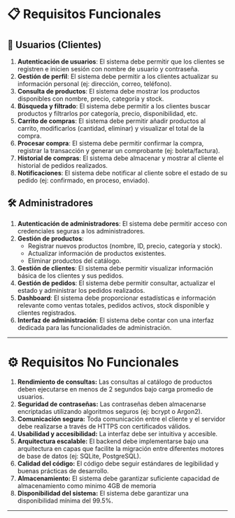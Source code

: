 # 📋 Requisitos Funcionales

## 👤 Usuarios (Clientes)
1. **Autenticación de usuarios**: El sistema debe permitir que los clientes se registren e inicien sesión con nombre de usuario y contraseña.  
2. **Gestión de perfil**: El sistema debe permitir a los clientes actualizar su información personal (ej: dirección, correo, teléfono).  
3. **Consulta de productos**: El sistema debe mostrar los productos disponibles con nombre, precio, categoría y stock.  
4. **Búsqueda y filtrado**: El sistema debe permitir a los clientes buscar productos y filtrarlos por categoría, precio, disponibilidad, etc.  
5. **Carrito de compras**: El sistema debe permitir añadir productos al carrito, modificarlos (cantidad, eliminar) y visualizar el total de la compra.  
6. **Procesar compra**: El sistema debe permitir confirmar la compra, registrar la transacción y generar un comprobante (ej: boleta/factura).  
7. **Historial de compras**: El sistema debe almacenar y mostrar al cliente el historial de pedidos realizados.  
8. **Notificaciones**: El sistema debe notificar al cliente sobre el estado de su pedido (ej: confirmado, en proceso, enviado).  



## 🛠 Administradores
1. **Autenticación de administradores**: El sistema debe permitir acceso con credenciales seguras a los administradores.  
2. **Gestión de productos**:  
   - Registrar nuevos productos (nombre, ID, precio, categoría y stock).  
   - Actualizar información de productos existentes.  
   - Eliminar productos del catálogo.  
3. **Gestión de clientes**: El sistema debe permitir visualizar información básica de los clientes y sus pedidos.  
4. **Gestión de pedidos**: El sistema debe permitir consultar, actualizar el estado y administrar los pedidos realizados.  
5. **Dashboard**: El sistema debe proporcionar estadísticas e información relevante como ventas totales, pedidos activos, stock disponible y clientes registrados.  
6. **Interfaz de administración**: El sistema debe contar con una interfaz dedicada para las funcionalidades de administración. 

---

# ⚙️ Requisitos No Funcionales

1. **Rendimiento de consultas:** Las consultas al catálogo de productos deben ejecutarse en menos de 2 segundos bajo carga promedio de usuarios.  
2. **Seguridad de contraseñas:** Las contraseñas deben almacenarse encriptadas utilizando algoritmos seguros (ej: bcrypt o Argon2).  
3. **Comunicación segura:** Toda comunicación entre el cliente y el servidor debe realizarse a través de HTTPS con certificados válidos.  
4. **Usabilidad y accesibilidad:** La interfaz debe ser intuitiva y accesible.  
5. **Arquitectura escalable:** El backend debe implementarse bajo una arquitectura en capas que facilite la migración entre diferentes motores de base de datos (ej: SQLite, PostgreSQL).  
6. **Calidad del código:** El código debe seguir estándares de legibilidad y buenas prácticas de desarrollo.  
7. **Almacenamiento:** El sistema debe garantizar suficiente capacidad de almacenamiento como minimo 4GB de memoria
8. **Disponibilidad del sistema:** El sistema debe garantizar una disponibilidad mínima del 99.5%. 

---